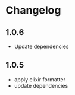 # Changelog

## 1.0.6

- Update dependencies

## 1.0.5

- apply elixir formatter
- update dependencies
